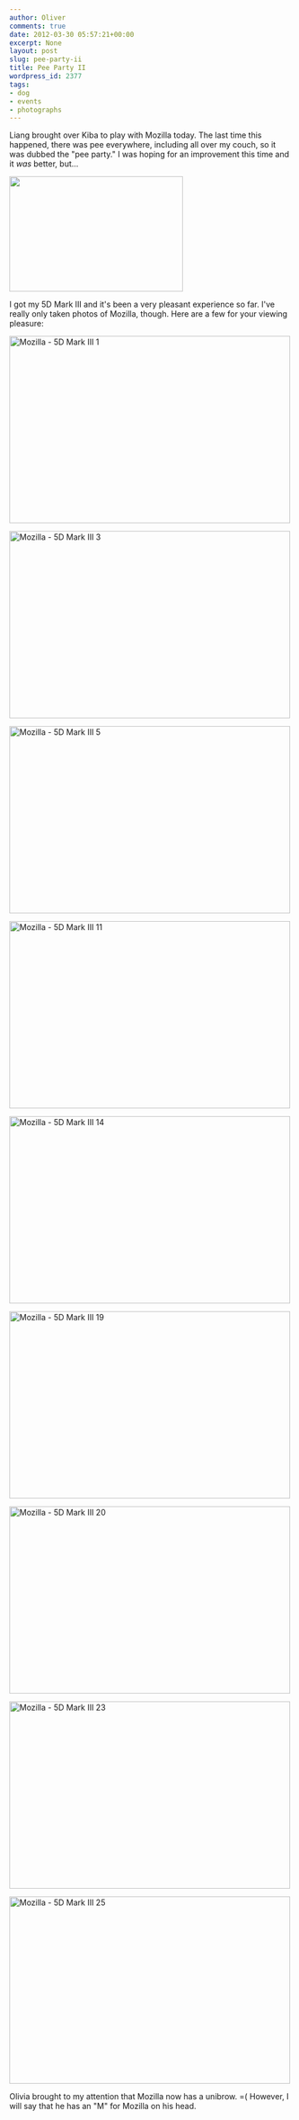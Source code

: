 ```yaml
---
author: Oliver
comments: true
date: 2012-03-30 05:57:21+00:00
excerpt: None
layout: post
slug: pee-party-ii
title: Pee Party II
wordpress_id: 2377
tags:
- dog
- events
- photographs
---
```


Liang brought over Kiba to play with Mozilla today. The last time this happened, there was pee everywhere, including all over my couch, so it was dubbed the "pee party." I was hoping for an improvement this time and it <em>was</em> better, but...

<a href="https://www.owiber.com/wp-content/uploads/2012/03/facebook-pee-party.png"><img src="https://www.owiber.com/wp-content/uploads/2012/03/facebook-pee-party.png" alt="" title="facebook pee party" width="309" height="205" class="alignleft size-full wp-image-2378" /></a>

I got my 5D Mark III and it's been a very pleasant experience so far. I've really only taken photos of Mozilla, though. Here are a few for your viewing pleasure:

<a href="http://www.flickr.com/photos/owiber/6876455126/" title="Mozilla - 5D Mark III 1 by owiber, on Flickr"><img src="https://farm8.staticflickr.com/7095/6876455126_7f34af8432.jpg" width="500" height="333" alt="Mozilla - 5D Mark III 1"></a>

<a href="http://www.flickr.com/photos/owiber/6876457650/" title="Mozilla - 5D Mark III 3 by owiber, on Flickr"><img src="https://farm8.staticflickr.com/7046/6876457650_fb2f47786b.jpg" width="500" height="333" alt="Mozilla - 5D Mark III 3"></a>

<a href="http://www.flickr.com/photos/owiber/6876460282/" title="Mozilla - 5D Mark III 5 by owiber, on Flickr"><img src="https://farm8.staticflickr.com/7213/6876460282_50b41cdf67.jpg" width="500" height="333" alt="Mozilla - 5D Mark III 5"></a>

<a href="http://www.flickr.com/photos/owiber/6882086908/" title="Mozilla - 5D Mark III 11 by owiber, on Flickr"><img src="https://farm8.staticflickr.com/7074/6882086908_796fa92ec4.jpg" width="500" height="333" alt="Mozilla - 5D Mark III 11"></a>

<a href="http://www.flickr.com/photos/owiber/7028191347/" title="Mozilla - 5D Mark III 14 by owiber, on Flickr"><img src="https://farm8.staticflickr.com/7139/7028191347_46d51c9c99.jpg" width="500" height="333" alt="Mozilla - 5D Mark III 14"></a>

<a href="http://www.flickr.com/photos/owiber/7028194041/" title="Mozilla - 5D Mark III 19 by owiber, on Flickr"><img src="https://farm8.staticflickr.com/7224/7028194041_0744941fe8.jpg" width="500" height="333" alt="Mozilla - 5D Mark III 19"></a>

<a href="http://www.flickr.com/photos/owiber/7028194541/" title="Mozilla - 5D Mark III 20 by owiber, on Flickr"><img src="https://farm8.staticflickr.com/7103/7028194541_4d78e6acaf.jpg" width="500" height="333" alt="Mozilla - 5D Mark III 20"></a>

<a href="http://www.flickr.com/photos/owiber/6882093882/" title="Mozilla - 5D Mark III 23 by owiber, on Flickr"><img src="https://farm8.staticflickr.com/7098/6882093882_dda3af1b0d.jpg" width="500" height="333" alt="Mozilla - 5D Mark III 23"></a>

<a href="http://www.flickr.com/photos/owiber/7028196737/" title="Mozilla - 5D Mark III 25 by owiber, on Flickr"><img src="https://farm8.staticflickr.com/7107/7028196737_8a64de9a61.jpg" width="500" height="333" alt="Mozilla - 5D Mark III 25"></a>

Olivia brought to my attention that Mozilla now has a unibrow. =( However, I will say that he has an "M" for Mozilla on his head.